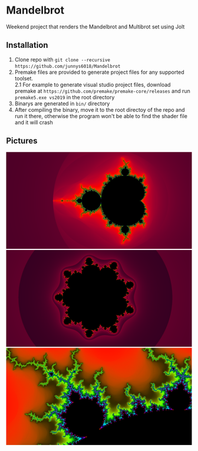 # Mandelbrot
Weekend project that renders the Mandelbrot and Multibrot set using Jolt

## Installation 
1. Clone repo with `git clone --recursive https://github.com/junnys6018/Mandelbrot`
2. Premake files are provided to generate project files for any supported toolset.  
  2.1 For example to generate visual studio project files, download premake at `https://github.com/premake/premake-core/releases` 
  and run `premake5.exe vs2019` in the root directory
3. Binarys are generated in `bin/` directory
4. After compiling the binary, move it to the root directoy of the repo and run it there, otherwise the program won't be able to find the shader file and it will crash

## Pictures
![screenshot_1](photos/mandelbrot.png) 
![screenshot_2](photos/multibrot.png) 
![screenshot_3](photos/closeup.png) 
